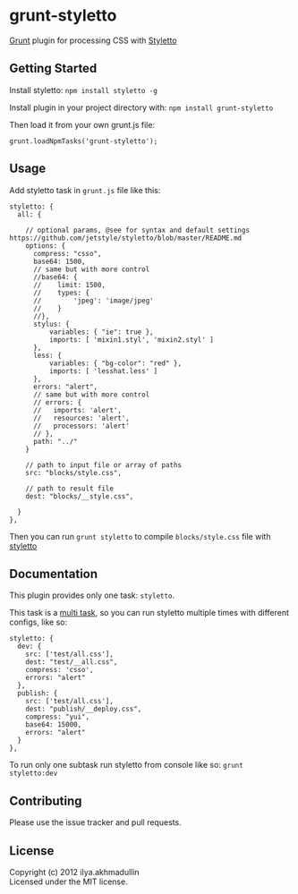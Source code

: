 # grunt-styletto

[Grunt](https://github.com/gruntjs/grunt) plugin for processing CSS with [Styletto](https://github.com/jetstyle/styletto)

## Getting Started
Install styletto: `npm install styletto -g`  

Install plugin in your project directory with: `npm install grunt-styletto`  

Then load it from your own grunt.js file:

`grunt.loadNpmTasks('grunt-styletto');`

## Usage
Add styletto task in `grunt.js` file like this:
```
styletto: {
  all: {

    // optional params, @see for syntax and default settings https://github.com/jetstyle/styletto/blob/master/README.md
    options: {
      compress: "csso",
      base64: 1500,
      // same but with more control
      //base64: {
      //    limit: 1500,
      //    types: {
      //        'jpeg': 'image/jpeg'
      //    }
      //},
      stylus: {
          variables: { "ie": true },
          imports: [ 'mixin1.styl', 'mixin2.styl' ]
      },
      less: {
          variables: { "bg-color": "red" },
          imports: [ 'lesshat.less' ]
      },
      errors: "alert",
      // same but with more control
      // errors: {
      //   imports: 'alert',
      //   resources: 'alert',
      //   processors: 'alert'
      // },
      path: "../"
    }

    // path to input file or array of paths
    src: "blocks/style.css",

    // path to result file
    dest: "blocks/__style.css",

  }
},
```
Then you can run `grunt styletto` to compile `blocks/style.css` file with [styletto](https://github.com/jetstyle/styletto)  

## Documentation

This plugin provides only one task: `styletto`.  

This task is a [multi task][types_of_tasks], so you can run styletto multiple times with different configs, like so:  
  
```
styletto: {
  dev: {
    src: ['test/all.css'],
    dest: "test/__all.css",
    compress: 'csso',
    errors: "alert"
  },
  publish: {
    src: ['test/all.css'],
    dest: "publish/__deploy.css",
    compress: "yui",
    base64: 15000,
    errors: "alert"
  }
},
```
To run only one subtask run styletto from console like so: `grunt styletto:dev`  



## Contributing
Please use the issue tracker and pull requests.

## License
Copyright (c) 2012 ilya.akhmadullin  
Licensed under the MIT license.  


[types_of_tasks]: https://github.com/gruntjs/grunt/blob/master/docs/types_of_tasks.md
